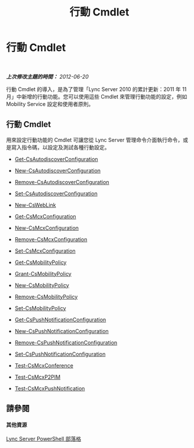 ﻿---
title: 行動 Cmdlet
TOCTitle: 行動 Cmdlet
ms:assetid: 42a30a34-d66b-4c91-b596-a6fc7666e600
ms:mtpsurl: https://technet.microsoft.com/zh-tw/library/Hh690019(v=OCS.15)
ms:contentKeyID: 49290737
ms.date: 08/10/2015
mtps_version: v=OCS.15
ms.translationtype: HT
---

# 行動 Cmdlet

 

_**上次修改主題的時間：** 2012-06-20_

行動 Cmdlet 的導入，是為了管理「Lync Server 2010 的累計更新：2011 年 11 月」中新增的行動功能。您可以使用這些 Cmdlet 來管理行動功能的設定，例如 Mobility Service 設定和使用者原則。

## 行動 Cmdlet

用來設定行動功能的 Cmdlet 可讓您從 Lync Server 管理命令介面執行命令，或是寫入指令碼，以設定及測試各種行動設定。

  -   
    [Get-CsAutodiscoverConfiguration](get-csautodiscoverconfiguration.md)

  -   
    [New-CsAutodiscoverConfiguration](new-csautodiscoverconfiguration.md)

  -   
    [Remove-CsAutodiscoverConfiguration](remove-csautodiscoverconfiguration.md)

  -   
    [Set-CsAutodiscoverConfiguration](set-csautodiscoverconfiguration.md)

  -   
    [New-CsWebLink](new-csweblink.md)

  -   
    [Get-CsMcxConfiguration](get-csmcxconfiguration.md)

  -   
    [New-CsMcxConfiguration](new-csmcxconfiguration.md)

  -   
    [Remove-CsMcxConfiguration](remove-csmcxconfiguration.md)

  -   
    [Set-CsMcxConfiguration](set-csmcxconfiguration.md)

  -   
    [Get-CsMobilityPolicy](get-csmobilitypolicy.md)

  -   
    [Grant-CsMobilityPolicy](grant-csmobilitypolicy.md)

  -   
    [New-CsMobilityPolicy](new-csmobilitypolicy.md)

  -   
    [Remove-CsMobilityPolicy](remove-csmobilitypolicy.md)

  -   
    [Set-CsMobilityPolicy](set-csmobilitypolicy.md)

  -   
    [Get-CsPushNotificationConfiguration](get-cspushnotificationconfiguration.md)

  -   
    [New-CsPushNotificationConfiguration](new-cspushnotificationconfiguration.md)

  -   
    [Remove-CsPushNotificationConfiguration](remove-cspushnotificationconfiguration.md)

  -   
    [Set-CsPushNotificationConfiguration](set-cspushnotificationconfiguration.md)

  -   
    [Test-CsMcxConference](test-csmcxconference.md)

  -   
    [Test-CsMcxP2PIM](test-csmcxp2pim.md)

  -   
    [Test-CsMcxPushNotification](test-csmcxpushnotification.md)

## 請參閱

#### 其他資源

[Lync Server PowerShell 部落格](http://go.microsoft.com/fwlink/?linkid=203150%26clcid=0x404)

